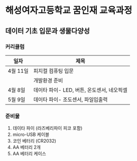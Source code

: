 # 해성여자고등학교 꿈인재 교육과정 

## 데이터 기초 입문과 생물다양성 

### 커리큘럼 
|일자|제목|
|------|---|
|4월 11일|피지컬 컴퓨팅 입문
||개발환경 준비 |
|4월 8일 |데이타 파이- LED, 버튼, 온도센서, 네오픽셀 |
|5월 9일 |데이타 파이- 조도센서, 파일입출력|

### 준비물 
1. 데이타 파이 (라즈베리파이 피코 포함)
2. micro-USB 케이블 
3. 코인 베터리 (CR2032) 
4. AA 베터리 2개
5. AA 베터리 케이스 
